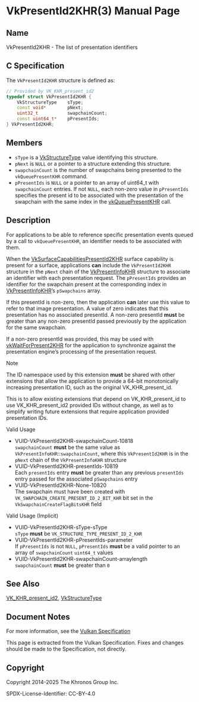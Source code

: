 # VkPresentId2KHR(3) Manual Page

## Name

VkPresentId2KHR - The list of presentation identifiers



## [](#_c_specification)C Specification

The `VkPresentId2KHR` structure is defined as:

```c++
// Provided by VK_KHR_present_id2
typedef struct VkPresentId2KHR {
    VkStructureType    sType;
    const void*        pNext;
    uint32_t           swapchainCount;
    const uint64_t*    pPresentIds;
} VkPresentId2KHR;
```

## [](#_members)Members

- `sType` is a [VkStructureType](https://registry.khronos.org/vulkan/specs/latest/man/html/VkStructureType.html) value identifying this structure.
- `pNext` is `NULL` or a pointer to a structure extending this structure.
- `swapchainCount` is the number of swapchains being presented to the `vkQueuePresentKHR` command.
- `pPresentIds` is `NULL` or a pointer to an array of uint64\_t with `swapchainCount` entries. If not `NULL`, each non-zero value in `pPresentIds` specifies the present id to be associated with the presentation of the swapchain with the same index in the [vkQueuePresentKHR](https://registry.khronos.org/vulkan/specs/latest/man/html/vkQueuePresentKHR.html) call.

## [](#_description)Description

For applications to be able to reference specific presentation events queued by a call to `vkQueuePresentKHR`, an identifier needs to be associated with them.

When the [VkSurfaceCapabilitiesPresentId2KHR](https://registry.khronos.org/vulkan/specs/latest/man/html/VkSurfaceCapabilitiesPresentId2KHR.html) surface capability is present for a surface, applications **can** include the `VkPresentId2KHR` structure in the `pNext` chain of the [VkPresentInfoKHR](https://registry.khronos.org/vulkan/specs/latest/man/html/VkPresentInfoKHR.html) structure to associate an identifier with each presentation request. The `pPresentIds` provides an identifier for the swapchain present at the corresponding index in [VkPresentInfoKHR](https://registry.khronos.org/vulkan/specs/latest/man/html/VkPresentInfoKHR.html)’s `pSwapchains` array.

If this presentId is non-zero, then the application **can** later use this value to refer to that image presentation. A value of zero indicates that this presentation has no associated presentId. A non-zero presentId **must** be greater than any non-zero presentId passed previously by the application for the same swapchain.

If a non-zero presentId was provided, this may be used with [vkWaitForPresent2KHR](https://registry.khronos.org/vulkan/specs/latest/man/html/vkWaitForPresent2KHR.html) for the application to synchronize against the presentation engine’s processing of the presentation request.

Note

The ID namespace used by this extension **must** be shared with other extensions that allow the application to provide a 64-bit monotonically increasing presentation ID, such as the original VK\_KHR\_present\_id.

This is to allow existing extensions that depend on VK\_KHR\_present\_id to use VK\_KHR\_present\_id2 provided IDs without change, as well as to simplify writing future extensions that require application provided presentation IDs.

Valid Usage

- [](#VUID-VkPresentId2KHR-swapchainCount-10818)VUID-VkPresentId2KHR-swapchainCount-10818  
  `swapchainCount` **must** be the same value as `VkPresentInfoKHR`::`swapchainCount`, where this `VkPresentId2KHR` is in the `pNext` chain of the `VkPresentInfoKHR` structure
- [](#VUID-VkPresentId2KHR-presentIds-10819)VUID-VkPresentId2KHR-presentIds-10819  
  Each `presentIds` entry **must** be greater than any previous `presentIds` entry passed for the associated `pSwapchains` entry
- [](#VUID-VkPresentId2KHR-None-10820)VUID-VkPresentId2KHR-None-10820  
  The swapchain must have been created with `VK_SWAPCHAIN_CREATE_PRESENT_ID_2_BIT_KHR` bit set in the `VkSwapchainCreateFlagBitsKHR` field

Valid Usage (Implicit)

- [](#VUID-VkPresentId2KHR-sType-sType)VUID-VkPresentId2KHR-sType-sType  
  `sType` **must** be `VK_STRUCTURE_TYPE_PRESENT_ID_2_KHR`
- [](#VUID-VkPresentId2KHR-pPresentIds-parameter)VUID-VkPresentId2KHR-pPresentIds-parameter  
  If `pPresentIds` is not `NULL`, `pPresentIds` **must** be a valid pointer to an array of `swapchainCount` `uint64_t` values
- [](#VUID-VkPresentId2KHR-swapchainCount-arraylength)VUID-VkPresentId2KHR-swapchainCount-arraylength  
  `swapchainCount` **must** be greater than `0`

## [](#_see_also)See Also

[VK\_KHR\_present\_id2](https://registry.khronos.org/vulkan/specs/latest/man/html/VK_KHR_present_id2.html), [VkStructureType](https://registry.khronos.org/vulkan/specs/latest/man/html/VkStructureType.html)

## [](#_document_notes)Document Notes

For more information, see the [Vulkan Specification](https://registry.khronos.org/vulkan/specs/latest/html/vkspec.html#VkPresentId2KHR)

This page is extracted from the Vulkan Specification. Fixes and changes should be made to the Specification, not directly.

## [](#_copyright)Copyright

Copyright 2014-2025 The Khronos Group Inc.

SPDX-License-Identifier: CC-BY-4.0